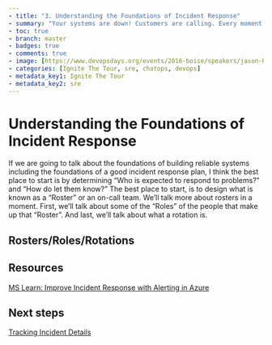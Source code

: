 ```yaml
---
- title: "3. Understanding the Foundations of Incident Response"
- summary: "Your systems are down! Customers are calling. Every moment counts. What do you do?"
- toc: true
- branch: master
- badges: true
- comments: true
- image: [https://www.devopsdays.org/events/2016-boise/speakers/jason-hand.jpg]
- categories: [Ignite The Tour, sre, chatops, devops]
- metadata_key1: Ignite The Tour
- metadata_key2: sre
---
```


# Understanding the Foundations of Incident Response

If we are going to talk about the foundations of building reliable systems including the foundations of a good incident response plan, I think the best place to start is by determining “Who is expected to respond to problems?” and “How do let them know?” The best place to start, is to design what is known as a “Roster” or an on-call team. We’ll talk more about rosters in a moment. First, we’ll talk about some of the “Roles” of the people that make up that “Roster”.  And last, we’ll talk about what a rotation is.

## Rosters/Roles/Rotations

## Resources

[MS Learn: Improve Incident Response with Alerting in Azure](https://docs.microsoft.com/en-us/learn/modules/incident-response-with-alerting-on-azure/)

## Next steps

[Tracking Incident Details](2020-02-25-Tracking-Incident-Details.html)
